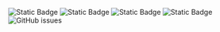 ![Static Badge](https://img.shields.io/badge/blacklists-61-000000) ![Static Badge](https://img.shields.io/badge/blacklisted-2924533-cc0000) ![Static Badge](https://img.shields.io/badge/whitelisted-2250-00CC00) ![Static Badge](https://img.shields.io/badge/streaming_blacklist-28107-000000) ![GitHub issues](https://img.shields.io/github/issues/fabriziosalmi/blacklists)

